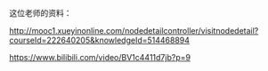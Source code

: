 
这位老师的资料：


http://mooc1.xueyinonline.com/nodedetailcontroller/visitnodedetail?courseId=222640205&knowledgeId=514468894

https://www.bilibili.com/video/BV1c4411d7jb?p=9
